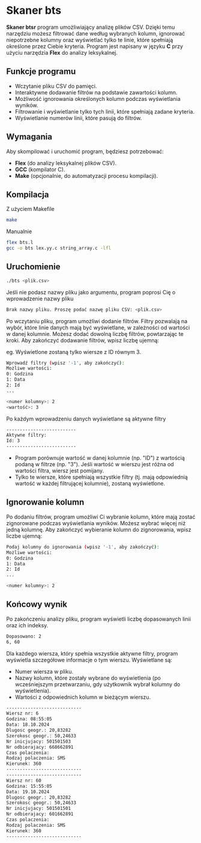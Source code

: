 # Skaner bts

**Skaner btsr** program umożliwiający analizę plików CSV. Dzięki temu narzędziu możesz filtrować dane według wybranych kolumn, ignorować niepotrzebne kolumny oraz wyświetlać tylko te linie, które spełniają określone przez Ciebie kryteria. Program jest napisany w języku **C** przy użyciu narzędzia **Flex** do analizy leksykalnej.

## Funkcje programu

- Wczytanie pliku CSV do pamięci.
- Interaktywne dodawanie filtrów na podstawie zawartości kolumn.
- Możliwość ignorowania określonych kolumn podczas wyświetlania wyników.
- Filtrowanie i wyświetlanie tylko tych linii, które spełniają zadane kryteria.
- Wyświetlanie numerów linii, które pasują do filtrów.

## Wymagania

Aby skompilować i uruchomić program, będziesz potrzebować:

- **Flex** (do analizy leksykalnej plików CSV).
- **GCC** (kompilator C).
- **Make** (opcjonalnie, do automatyzacji procesu kompilacji).

## Kompilacja

Z użyciem Makefile

```bash
make
```

Manualnie

```bash
flex bts.l
gcc -o bts lex.yy.c string_array.c -lfl
```

## Uruchomienie

```bash
./bts <plik.csv>
```

Jeśli nie podasz nazwy pliku jako argumentu, program poprosi Cię o wprowadzenie nazwy pliku

```bash
Brak nazwy pliku. Proszę podać nazwę pliku CSV: <plik.csv>
```

Po wczytaniu pliku, program umożliwi dodanie filtrów. Filtry pozwalają na wybór, które linie danych mają być wyświetlane, w zależności od wartości w danej kolumnie.
Możesz dodać dowolną liczbę filtrów, powtarzając te kroki. Aby zakończyć dodawanie filtrów, wpisz liczbę ujemną:

eg.
Wyświetlone zostaną tylko wiersze z ID równym 3.

```bash
Wprowadź filtry (wpisz '-1', aby zakończyć):
Możliwe wartości:
0: Godzina
1: Data
2: Id
...

<numer kolumny>: 2
<wartość>: 3
```

Po każdym wprowadzeniu danych wyświetlane są aktywne filtry

```bash
--------------------------
Aktywne filtry:
Id: 3
--------------------------
```

- Program porównuje wartość w danej kolumnie (np. "ID") z wartością podaną w filtrze (np. "3"). Jeśli wartość w wierszu jest różna od wartości filtra, wiersz jest pomijany.
- Tylko te wiersze, które spełniają wszystkie filtry (tj. mają odpowiednią wartość w każdej filtrującej kolumnie), zostaną wyświetlone.

## Ignorowanie kolumn

Po dodaniu filtrów, program umożliwi Ci wybranie kolumn, które mają zostać zignorowane podczas wyświetlania wyników.
Możesz wybrać więcej niż jedną kolumnę. Aby zakończyć wybieranie kolumn do zignorowania, wpisz liczbe ujemną:

```bash
Podaj kolumny do ignorowania (wpisz '-1', aby zakończyć):
Możliwe wartości:
0: Godzina
1: Data
2: Id
...

<numer kolumny>: 2
```

## Końcowy wynik

Po zakończeniu analizy pliku, program wyświetli liczbę dopasowanych linii oraz ich indeksy.

```bash
Dopasowano: 2
6, 60
```

Dla każdego wiersza, który spełnia wszystkie aktywne filtry, program wyświetla szczegółowe informacje o tym wierszu. Wyświetlane są:

- Numer wiersza w pliku.
- Nazwy kolumn, które zostały wybrane do wyświetlenia (po wcześniejszym przetwarzaniu, gdy użytkownik wybrał kolumny do wyświetlenia).
- Wartości z odpowiednich kolumn w bieżącym wierszu.

```bash
----------------------------
Wiersz nr: 6
Godzina: 08:55:05
Data: 18.10.2024
Dlugosc geogr.: 20,83282
Szerokosc geogr.: 50,24633
Nr inicjujacy: 501501503
Nr odbierajacy: 668662891
Czas polaczenia:
Rodzaj polaczenia: SMS
Kierunek: 360
----------------------------
----------------------------
Wiersz nr: 60
Godzina: 15:55:05
Data: 19.10.2024
Dlugosc geogr.: 20,83282
Szerokosc geogr.: 50,24633
Nr inicjujacy: 501501501
Nr odbierajacy: 601662891
Czas polaczenia:
Rodzaj polaczenia: SMS
Kierunek: 360
----------------------------
```
